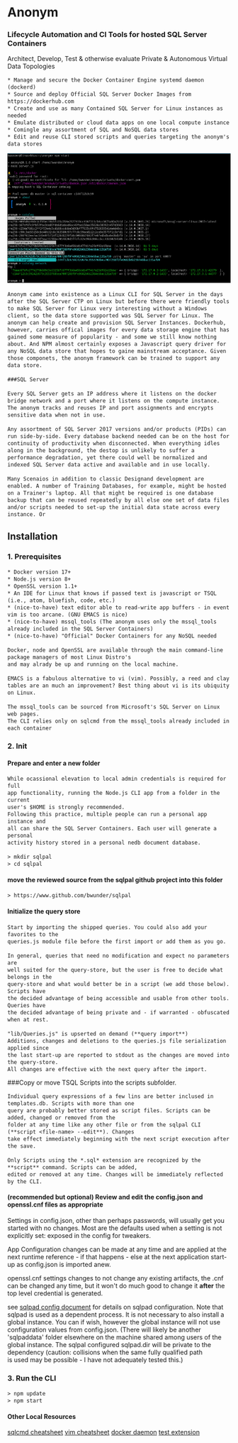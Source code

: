 # Anonym 
### Lifecycle Automation and CI Tools for hosted SQL Server Containers 

Architect, Develop, Test & otherwise evaluate Private & Autonomous Virtual Data Topologies   

    * Manage and secure the Docker Container Engine systemd daemon (dockerd)
    * Source and deploy Official SQL Server Docker Images from https://dockerhub.com
    * Create and use as many Contained SQL Server for Linux instances as needed 
    * Emulate distributed or cloud data apps on one local compute instance
    * Comingle any assortment of SQL and NoSQL data stores
    * Edit and reuse CLI stored scripts and queries targeting the anonym's data stores

![Image](./docs/catalog.png)

    Anonym came into existence as a Linux CLI for SQL Server in the days after the SQL Server CTP on Linux but before there were friendly tools to make SQL Server for Linux very interesting without a Windows client, so the data store supported was SQL Server for Linux. The anonym can help create and provision SQL Server Instances. Dockerhub, however, carries offical images for every data storage engine that has gained some measure of popularity - and some we still know nothing about. And NPM almost certainly exposes a Javascript query driver for any NoSQL data store that hopes to gaine mainstream acceptance. Given those componets, the anonym framework can be trained to support any data store.

    ###SQL Server

    Every SQL Server gets an IP address where it listens on the docker bridge network and a port where it listens on the compute instance. The anonym tracks and reuses IP and port assignments and encrypts sensitive data when not in use. 
    
    Any assortment of SQL Server 2017 versions and/or products (PIDs) can run side-by-side. Every database backend needed can be on the host for continuity of productivity when disconnected. When everything idles along in the background, the destop is unlikely to suffer a performance degradation, yet there could well be normalized and indexed SQL Server data active and available and in use locally.

    Many Scenaios in addition to classic Designand development are enabled. A number of Training Databases, for example, might be hosted on a Trainer's laptop. All that might be required is one database backup that can be reused repeatedly by all else one set of data files and/or scripts needed to set-up the initial data state across every instance. Or   

## Installation

### 1. Prerequisites

    * Docker version 17+ 
    * Node.js version 8+  
    * OpenSSL version 1.1+
    * An IDE for Linux that knows if passed text is javascript or TSQL (i.e., atom, bluefish, code, etc.)
    * (nice-to-have) text editor able to read-write app buffers - in event vim is too arcane. (GNU EMACS is nice)
    * (nice-to-have) mssql_tools (The anonym uses only the mssql_tools already included in the SQL Server Containers)
    * (nice-to-have) "Official" Docker Containers for any NoSQL needed 

    Docker, node and OpenSSL are available through the main command-line package managers of most Linux Distro's 
    and may alrady be up and running on the local machine.  

    EMACS is a fabulous alternative to vi (vim). Possibly, a reed and clay tables are an much an improvement? Best thing about vi is its ubiquity on Linux.

    The mssql_tools can be sourced from Microsoft's SQL Server on Linux web pages. 
    The CLI relies only on sqlcmd from the mssql_tools already included in each container 


### 2. Init
#### Prepare and enter a new folder

    While ocassional elevation to local admin credentials is required for full 
    app functionality, running the Node.js CLI app from a folder in the current 
    user's $HOME is strongly recommended.
    Following this practice, multiple people can run a personal app instance and 
    all can share the SQL Server Containers. Each user will generate a personal 
    activity history stored in a personal nedb document database.

    > mkdir sqlpal
    > cd sqlpal

#### move the reviewed source from the sqlpal github project into this folder

    > https://www.github.com/bwunder/sqlpal

#### Initialize the query store 

    Start by importing the shipped queries. You could also add your favorites to the 
    queries.js module file before the first import or add them as you go. 

    In general, queries that need no modification and expect no parameters are
    well suited for the query-store, but the user is free to decide what belongs in the 
    query-store and what would better be in a script (we add those below). Scripts have 
    the decided advantage of being accessible and usable from other tools. Queries have 
    the decided advantage of being private and - if warranted - obfuscated when at rest.

    "lib/Queries.js" is upserted on demand (**query import**)
    Additions, changes and deletions to the queries.js file serialization applied since 
    the last start-up are reported to stdout as the changes are moved into the query-store.
    All changes are effective with the next query after the import.

###Copy or move TSQL Scripts into the scripts subfolder.

    Individual query expressions of a few lins are better inclused in templates.db. Scripts with more than one
    query are probably better stored as script files. Scripts can be added, changed or removed from the
    folder at any time like any other file or from the sqlpal CLI (**script <file-name> --edit**). Changes
    take effect immediately beginning with the next script execution after the save.

    Only Scripts using the *.sql* extension are recognized by the **script** command. Scripts can be added,
    edited or removed at any time. Changes will be immediately reflected by the CLI.  

#### (recommended but optional) Review and edit the config.json and openssl.cnf files as appropriate

Settings in config.json, other than perhaps passwords, will usually get you started with no changes.
Most are the defaults used when a setting is not explicitly set: exposed in the config for tweakers.

App Configuration changes can be made at any time and are applied at the next runtime reference - if
that happens - else at the next application start-up as config.json is imported anew.

openssl.cnf settings changes to not change any existing artifacts, the .cnf can be changed any time,
but it won't do much good to change it __after__ the top level credential is generated.

see [sqlpad config document](https://github.com/rickbergfalk/sqlpad/blob/master/server/lib/config/configItems.js)
for details on sqlpad configuration. Note that sqlpad is used as a dependent process. It is
not necessary to also install a global instance. You can if wish, however the global instance
will not use configuration values from config.json. (There will likely be another 'sqlpaddata'
folder elsewhere on the machine shared among users of the global instance.  The sqlpal configured
sqlpad.dir will be private to the dependency (caution: collisions when the same fully qualified path  
is used may be possible - I have not adequately tested this.)

### 3. Run the CLI

    > npm update
    > npm start


#### Other Local Resources

[sqlcmd cheatsheet](./docs/cheatsheet.md)
[vim cheatsheet](./docs/vimCheatSheet.md)
[docker daemon](./docs/daemon.md)
[test extension](./docs/test.md)

